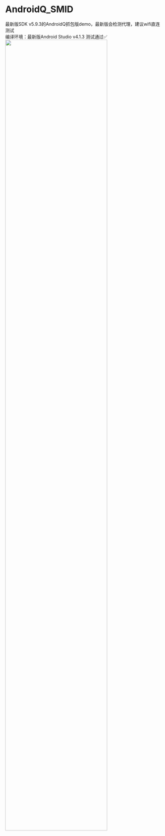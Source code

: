 # AndroidQ_SMID
最新版SDK v5.9.3的AndroidQ抓包版demo，最新版会检测代理，建议wifi直连测试  
编译环境：最新版Android Studio v4.1.3 测试通过✅  
<img src="https://raw.githubusercontent.com/la0s/la0s.github.io/master/screenshots/Pixel2_AndroidQ_SMID_iphone7.png" width="80%" height="80%">
